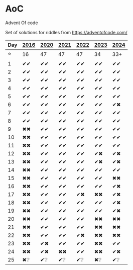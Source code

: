 # AoC
Advent Of code

Set of solutions for riddles from https://adventofcode.com/

| Day | [2016](http://adventofcode.com/2016) | [2020](http://adventofcode.com/2020) | [2021](http://adventofcode.com/2021) | [2022](http://adventofcode.com/2022) | [2023](http://adventofcode.com/2023) | [2024](https://adventofcode.com/2024) |
|-----|--------------------------------------|--------------------------------------|--------------------------------------|--------------------------------------|--------------------------------------|---------------------------------------|
| ⭐   | 16                                   | 47                                   | 47                                   | 47                                   | 34                                   | 33+                                   |
| 1   | ✔✔                                 | ✔✔                                   | ✔✔                                   | ✔✔                                   | ✔✔                                   | ✔✔                                    |
| 2   | ✔✔                                 | ✔✔                                   | ✔✔                                   | ✔✔                                   | ✔✔                                   | ✔✔                                    |
| 3   | ✔✔                                 | ✔✔                                   | ✔✔                                   | ✔✔                                   | ✔✔                                   | ✔✔                                    |
| 4   | ✔✔                                 | ✔✔                                   | ✔✔                                   | ✔✔                                   | ✔✔                                   | ✔✔                                    |
| 5   | ✔✔                                 | ✔✔                                   | ✔✔                                   | ✔✔                                   | ✔✔                                   | ✔✔                                    |
| 6   | ✔✔                                 | ✔✔                                   | ✔✔                                   | ✔✔                                   | ✔✔                                   | ✔✖                                    |
| 7   | ✔✔                                 | ✔✔                                   | ✔✔                                   | ✔✔                                   | ✔✔                                   | ✔✔                                    |
| 8   | ✔✔                                 | ✔✔                                   | ✔✔                                   | ✔✔                                   | ✔✔                                   | ✔✔                                    |
| 9   | ✖✖                                 | ✔✔                                   | ✔✔                                   | ✔✔                                   | ✔✔                                   | ✔✔                                    |
| 10  | ✖✖                                 | ✔✔                                   | ✔✔                                   | ✔✔                                   | ✔✔                                   | ✔✔                                    |
| 11  | ✖✖                                 | ✔✔                                   | ✔✔                                   | ✔✔                                   | ✔✔                                   | ✔✔                                    |
| 12  | ✖✖                                 | ✔✔                                   | ✔✔                                   | ✔✔                                   | ✔✖                                   | ✔✖                                    |
| 13  | ✖✖                                 | ✔✔                                   | ✔✔                                   | ✔✔                                   | ✔✖                                   | ✔✖                                    |
| 14  | ✖✖                                 | ✔✔                                   | ✔✔                                   | ✔✔                                   | ✔✔                                   | ✔✔                                    |
| 15  | ✖✖                                 | ✔✔                                   | ✔✔                                   | ✔✔                                   | ✔✔                                   | ✖✖                                    |
| 16  | ✖✖                                 | ✔✔                                   | ✔✔                                   | ✔✔                                   | ✔✔                                   | ✔✖                                    |
| 17  | ✖✖                                 | ✔✔                                   | ✔✔                                   | ✔✖                                   | ✖✖                                   | ✔✖                                    |
| 18  | ✖✖                                 | ✔✔                                   | ✔✔                                   | ✔✔                                   | ✔✔                                   | ✔✖                                    |
| 19  | ✖✖                                 | ✔✔                                   | ✔✔                                   | ✔✔                                   | ✔✔                                   | ✔✖                                    |
| 20  | ✖✖                                 | ✔✔                                   | ✔✔                                   | ✔✔                                   | ✖✖                                   | ✖✖                                    |
| 21  | ✖✖                                 | ✔✔                                   | ✔✔                                   | ✔✔                                   | ✖✖                                   | ✖✖                                    |
| 22  | ✖✖                                 | ✔✔                                   | ✔✔                                   | ✔✖                                   | ✖✖                                   | ✖✖                                    |
| 23  | ✖✖                                 | ✔✖                                   | ✔✔                                   | ✔✔                                   | ✖✖                                   | ✔✔                                    |
| 24  | ✖✖                                 | ✔✖                                   | ✖✖                                   | ✔✔                                   | ✖✖                                   | ✔✖                                    |
| 25  | ✖❔                                  | ✔❔                                   | ✔❔                                   | ✔❔                                   | ✖❔                                   | ✔❔                                    |